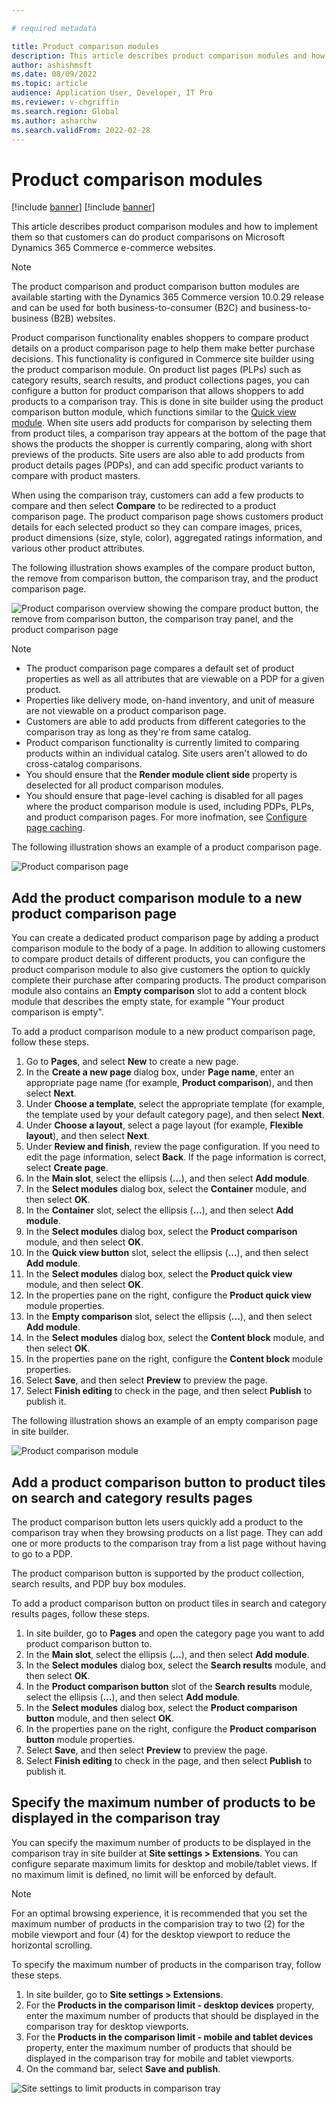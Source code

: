 ```yaml
---

# required metadata

title: Product comparison modules
description: This article describes product comparison modules and how to implement them so that customers can do product comparisons on Microsoft Dynamics 365 Commerce e-commerce websites.
author: ashishmsft
ms.date: 08/09/2022
ms.topic: article
audience: Application User, Developer, IT Pro
ms.reviewer: v-chgriffin
ms.search.region: Global
ms.author: asharchw
ms.search.validFrom: 2022-02-28
---
```


# Product comparison modules

[!include [banner](../includes/banner.md)]
[!include [banner](../includes/preview-banner.md)]

This article describes product comparison modules and how to implement them so that customers can do product comparisons on Microsoft Dynamics 365 Commerce e-commerce websites.

> [!NOTE]
> The product comparison and product comparison button modules are available starting with the Dynamics 365 Commerce version 10.0.29 release and can be used for both business-to-consumer (B2C) and business-to-business (B2B) websites.

Product comparison functionality enables shoppers to compare product details on a product comparison page to help them make better purchase decisions. This functionality is configured in Commerce site builder using the product comparison module. On product list pages (PLPs) such as category results, search results, and product collections pages, you can configure a button for product comparison that allows shoppers to add products to a comparison tray. This is done in site builder using the product comparison button module, which functions similar to the [Quick view module](quick-view-module.md). When site users add products for comparison by selecting them from product tiles, a comparison tray appears at the bottom of the page that shows the products the shopper is currently comparing, along with short previews of the products. Site users are also able to add products from product details pages (PDPs), and can add specific product variants to compare with product masters.

When using the comparison tray, customers can add a few products to compare and then select **Compare** to be redirected to a product comparison page. The product comparison page shows customers product details for each selected product so they can compare images, prices, product dimensions (size, style, color), aggregated ratings information, and various other product attributes.

The following illustration shows examples of the compare product button, the remove from comparison button, the comparison tray, and the product comparison page.

![Product comparison overview showing the compare product button, the remove from comparison button, the comparison tray panel, and the product comparison page ](./media/Product-Comparison-Overview.png)

> [!NOTE]
> - The product comparison page compares a default set of product properties as well as all attributes that are viewable on a PDP for a given product. 
> - Properties like delivery mode, on-hand inventory, and unit of measure are not viewable on a product comparison page. 
> - Customers are able to add products from different categories to the comparison tray as long as they're from same catalog. 
> - Product comparison functionality is currently limited to comparing products within an individual catalog. Site users aren't allowed to do cross-catalog comparisons. 
> - You should ensure that the **Render module client side** property is deselected for all product comparison modules. 
> - You should ensure that page-level caching is disabled for all pages where the product comparison module is used, including PDPs, PLPs, and product comparison pages. For more inofmation, see [Configure page caching](e-commerce-extensibility/page-caching.md).

The following illustration shows an example of a product comparison page.

![Product comparison page](./media/Product-Comparison-Page.png)

## Add the product comparison module to a new product comparison page 

You can create a dedicated product comparison page by adding a product comparison module to the body of a page. In addition to allowing customers to compare product details of different products, you can configure the product comparison module to also give customers the option to quickly complete their purchase after comparing products. The product comparison module also contains an **Empty comparison** slot to add a content block module that describes the empty state, for example "Your product comparison is empty".

To add a product comparison module to a new product comparison page, follow these steps.

1. Go to **Pages**, and select **New** to create a new page.
1. In the **Create a new page** dialog box, under **Page name**, enter an appropriate page name (for example, **Product comparison**), and then select **Next**.
1. Under **Choose a template**, select the appropriate template (for example, the template used by your default category page), and then select **Next**.
1. Under **Choose a layout**, select a page layout (for example, **Flexible layout**), and then select **Next**.
1. Under **Review and finish**, review the page configuration. If you need to edit the page information, select **Back**. If the page information is correct, select **Create page**.
1. In the **Main slot**, select the ellipsis (**...**), and then select **Add module**.
1. In the **Select modules** dialog box, select the **Container** module, and then select **OK**.
1. In the **Container** slot, select the ellipsis (**...**), and then select **Add module**.
1. In the **Select modules** dialog box, select the **Product comparison** module, and then select **OK**.
1. In the **Quick view button** slot, select the ellipsis (**...**), and then select **Add module**.
1. In the **Select modules** dialog box, select the **Product quick view** module, and then select **OK**.
1. In the properties pane on the right, configure the **Product quick view** module properties. 
1. In the **Empty comparison** slot, select the ellipsis (**...**), and then select **Add module**.
1. In the **Select modules** dialog box, select the **Content block** module, and then select **OK**.
1. In the properties pane on the right, configure the **Content block** module properties. 
1. Select **Save**, and then select **Preview** to preview the page.
1. Select **Finish editing** to check in the page, and then select **Publish** to publish it.

The following illustration shows an example of an empty comparison page in site builder.

![Product comparison module](./media/Product-comparison-module.png)

## Add a product comparison button to product tiles on search and category results pages

The product comparison button lets users quickly add a product to the comparison tray when they browsing products on a list page. They can add one or more products to the comparison tray from a list page without having to go to a PDP. 

The product comparison button is supported by the product collection, search results, and PDP buy box modules.

To add a product comparison button on product tiles in search and category results pages, follow these steps.

1. In site builder, go to **Pages** and open the category page you want to add product comparison button to.
1. In the **Main slot**, select the ellipsis (**...**), and then select **Add module**.
1. In the **Select modules** dialog box, select the **Search results** module, and then select **OK**.
1. In the **Product comparison button** slot of the **Search results** module, select the ellipsis (**...**), and then select **Add module**.
1. In the **Select modules** dialog box, select the **Product comparison button** module, and then select **OK**.
1. In the properties pane on the right, configure the **Product comparison button** module properties.  
1. Select **Save**, and then select **Preview** to preview the page.
1. Select **Finish editing** to check in the page, and then select **Publish** to publish it.

## Specify the maximum number of products to be displayed in the comparison tray 

You can specify the maximum number of products to be displayed in the comparison tray in site builder at **Site settings \> Extensions**. You can configure separate maximum limits for desktop and mobile/tablet views. If no maximum limit is defined, no limit will be enforced by default.

> [!NOTE]
> For an optimal browsing experience, it is recommended that you set the maximum number of products in the comparision tray to two (2) for the mobile viewport and four (4) for the desktop viewport to reduce the horizontal scrolling.

To specify the maximum number of products in the comparison tray, follow these steps.

1. In site builder, go to **Site settings \> Extensions**.
1. For the **Products in the comparison limit - desktop devices** property, enter the maximum number of products that should be displayed in the comparison tray for desktop viewports.
1. For the **Products in the comparison limit - mobile and tablet devices** property, enter the maximum number of products that should be displayed in the comparison tray for mobile and tablet viewports.
1. On the command bar, select **Save and publish**.

![Site settings to limit products in comparison tray](./media/Site-settings-to-limit-products-in-comparison-tray.png)


